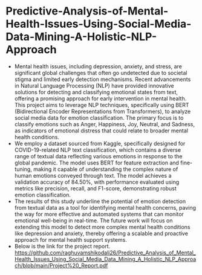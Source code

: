 # Predictive-Analysis-of-Mental-Health-Issues-Using-Social-Media-Data-Mining-A-Holistic-NLP-Approach
- Mental health issues, including depression, anxiety, and stress, are significant global challenges that often go undetected due to societal stigma and limited early detection mechanisms. Recent advancements in Natural Language Processing (NLP) have provided innovative solutions for detecting and classifying emotional states from text, offering a promising approach for early intervention in mental health. This project aims to leverage NLP techniques, specifically using BERT (Bidirectional Encoder Representations from Transformers), to analyze social media data for emotion classification. The primary focus is to classify emotions such as Anger, Happiness, Joy, Neutral, and Sadness, as indicators of emotional distress that could relate to broader mental health conditions.
- We employ a dataset sourced from Kaggle, specifically designed for COVID-19-related NLP text classification, which contains a diverse range of textual data reflecting various emotions in response to the global pandemic. The model uses BERT for feature extraction and fine-tuning, making it capable of understanding the complex nature of human emotions conveyed through text. The model achieves a validation accuracy of 84.50%, with performance evaluated using metrics like precision, recall, and F1-score, demonstrating robust emotion classification.
- The results of this study underline the potential of emotion detection from textual data as a tool for identifying mental health concerns, paving the way for more effective and automated systems that can monitor emotional well-being in real-time. The future work will focus on extending this model to detect more complex mental health conditions like depression and anxiety, thereby offering a scalable and proactive approach for mental health support systems.
- Below is the link for the project report.
https://github.com/raghuvamshikodali26/Predictive_Analysis_of_Mental_Health_Issues_Using_Social_Media_Data_Mining_A_Holistic_NLP_Approach/blob/main/Project%20_Report.pdf
